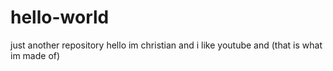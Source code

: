 # hello-world
just another repository
hello im christian and i like
youtube and (that is what im made of)

